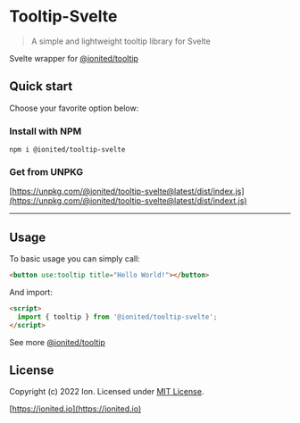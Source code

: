 # Tooltip-Svelte

> A simple and lightweight tooltip library for Svelte

Svelte wrapper for [@ionited/tooltip](https://github.com/ionited/tooltip)

## Quick start

Choose your favorite option below:

### Install with NPM

```
npm i @ionited/tooltip-svelte
```

### Get from UNPKG

[https://unpkg.com/@ionited/tooltip-svelte@latest/dist/index.js](https://unpkg.com/@ionited/tooltip-svelte@latest/dist/indext.js)

---

## Usage

To basic usage you can simply call:

```html
<button use:tooltip title="Hello World!"></button>
```

And import:

```html
<script>
  import { tooltip } from '@ionited/tooltip-svelte';
</script>
```

See more [@ionited/tooltip](https://github.com/ionited/tooltip) 

## License

Copyright (c) 2022 Ion. Licensed under [MIT License](LICENSE).

[https://ionited.io](https://ionited.io)
